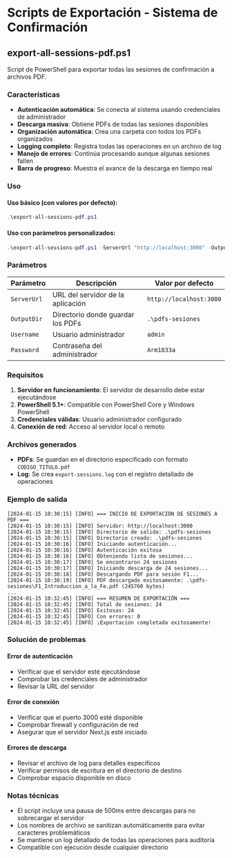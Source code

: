 # Scripts de Exportación - Sistema de Confirmación

## export-all-sessions-pdf.ps1

Script de PowerShell para exportar todas las sesiones de confirmación a archivos PDF.

### Características

- **Autenticación automática**: Se conecta al sistema usando credenciales de administrador
- **Descarga masiva**: Obtiene PDFs de todas las sesiones disponibles
- **Organización automática**: Crea una carpeta con todos los PDFs organizados
- **Logging completo**: Registra todas las operaciones en un archivo de log
- **Manejo de errores**: Continúa procesando aunque algunas sesiones fallen
- **Barra de progreso**: Muestra el avance de la descarga en tiempo real

### Uso

#### Uso básico (con valores por defecto):
```powershell
.\export-all-sessions-pdf.ps1
```

#### Uso con parámetros personalizados:
```powershell
.\export-all-sessions-pdf.ps1 -ServerUrl "http://localhost:3000" -OutputDir ".\mis-pdfs" -Username "admin" -Password "MiPassword"
```

### Parámetros

| Parámetro | Descripción | Valor por defecto |
|-----------|-------------|-------------------|
| `ServerUrl` | URL del servidor de la aplicación | `http://localhost:3000` |
| `OutputDir` | Directorio donde guardar los PDFs | `.\pdfs-sesiones` |
| `Username` | Usuario administrador | `admin` |
| `Password` | Contraseña del administrador | `Arm1833a` |

### Requisitos

1. **Servidor en funcionamiento**: El servidor de desarrollo debe estar ejecutándose
2. **PowerShell 5.1+**: Compatible con PowerShell Core y Windows PowerShell
3. **Credenciales válidas**: Usuario administrador configurado
4. **Conexión de red**: Acceso al servidor local o remoto

### Archivos generados

- **PDFs**: Se guardan en el directorio especificado con formato `CODIGO_TITULO.pdf`
- **Log**: Se crea `export-sessions.log` con el registro detallado de operaciones

### Ejemplo de salida

```
[2024-01-15 10:30:15] [INFO] === INICIO DE EXPORTACIÓN DE SESIONES A PDF ===
[2024-01-15 10:30:15] [INFO] Servidor: http://localhost:3000
[2024-01-15 10:30:15] [INFO] Directorio de salida: .\pdfs-sesiones
[2024-01-15 10:30:15] [INFO] Directorio creado: .\pdfs-sesiones
[2024-01-15 10:30:16] [INFO] Iniciando autenticación...
[2024-01-15 10:30:16] [INFO] Autenticación exitosa
[2024-01-15 10:30:16] [INFO] Obteniendo lista de sesiones...
[2024-01-15 10:30:17] [INFO] Se encontraron 24 sesiones
[2024-01-15 10:30:17] [INFO] Iniciando descarga de 24 sesiones...
[2024-01-15 10:30:18] [INFO] Descargando PDF para sesión F1...
[2024-01-15 10:30:19] [INFO] PDF descargado exitosamente: .\pdfs-sesiones\F1_Introduccion_a_la_Fe.pdf (245760 bytes)
...
[2024-01-15 10:32:45] [INFO] === RESUMEN DE EXPORTACIÓN ===
[2024-01-15 10:32:45] [INFO] Total de sesiones: 24
[2024-01-15 10:32:45] [INFO] Exitosas: 24
[2024-01-15 10:32:45] [INFO] Con errores: 0
[2024-01-15 10:32:45] [INFO] ¡Exportación completada exitosamente!
```

### Solución de problemas

#### Error de autenticación
- Verificar que el servidor esté ejecutándose
- Comprobar las credenciales de administrador
- Revisar la URL del servidor

#### Error de conexión
- Verificar que el puerto 3000 esté disponible
- Comprobar firewall y configuración de red
- Asegurar que el servidor Next.js esté iniciado

#### Errores de descarga
- Revisar el archivo de log para detalles específicos
- Verificar permisos de escritura en el directorio de destino
- Comprobar espacio disponible en disco

### Notas técnicas

- El script incluye una pausa de 500ms entre descargas para no sobrecargar el servidor
- Los nombres de archivo se sanitizan automáticamente para evitar caracteres problemáticos
- Se mantiene un log detallado de todas las operaciones para auditoría
- Compatible con ejecución desde cualquier directorio